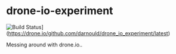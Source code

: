 drone-io-experiment
===================
![Build Status](https://drone.io/github.com/darnould/drone_io_experiment/status.png)](https://drone.io/github.com/darnould/drone_io_experiment/latest)

Messing around with drone.io..
